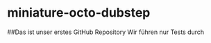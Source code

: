 miniature-octo-dubstep
======================
##Das ist unser erstes GitHub Repository
Wir führen nur Tests durch
